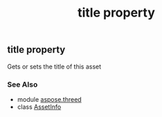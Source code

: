 ﻿---
title: title property
second_title: Aspose.3D for Python via .NET API References
description: 
type: docs
weight: 220
url: /python-net/aspose.threed/assetinfo/title/
is_root: false
---

## title property


Gets or sets the title of this asset

### See Also
* module [aspose.threed](../../)
* class [AssetInfo](/3d/python-net/aspose.threed/assetinfo)
